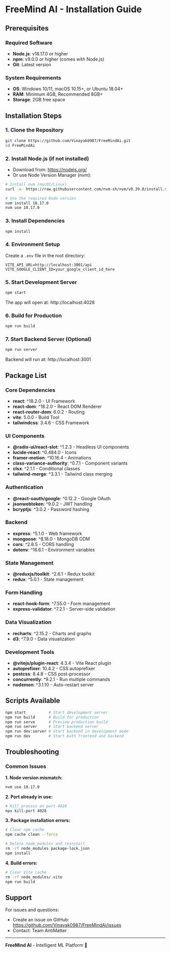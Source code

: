 # FreeMind AI - Installation Guide

## Prerequisites

### Required Software
- **Node.js**: v18.17.0 or higher
- **npm**: v9.0.0 or higher (comes with Node.js)
- **Git**: Latest version

### System Requirements
- **OS**: Windows 10/11, macOS 10.15+, or Ubuntu 18.04+
- **RAM**: Minimum 4GB, Recommended 8GB+
- **Storage**: 2GB free space

## Installation Steps

### 1. Clone the Repository
```bash
git clone https://github.com/Vinayak0987/FreeMindAi.git
cd FreeMindAi
```

### 2. Install Node.js (if not installed)
- Download from: https://nodejs.org/
- Or use Node Version Manager (nvm):
```bash
# Install nvm (macOS/Linux)
curl -o- https://raw.githubusercontent.com/nvm-sh/nvm/v0.39.0/install.sh | bash

# Use the required Node version
nvm install 18.17.0
nvm use 18.17.0
```

### 3. Install Dependencies
```bash
npm install
```

### 4. Environment Setup
Create a `.env` file in the root directory:
```env
VITE_API_URL=http://localhost:3001/api
VITE_GOOGLE_CLIENT_ID=your_google_client_id_here
```

### 5. Start Development Server
```bash
npm start
```
The app will open at: http://localhost:4028

### 6. Build for Production
```bash
npm run build
```

### 7. Start Backend Server (Optional)
```bash
npm run server
```
Backend will run at: http://localhost:3001

## Package List

### Core Dependencies
- **react**: ^18.2.0 - UI Framework
- **react-dom**: ^18.2.0 - React DOM Renderer  
- **react-router-dom**: 6.0.2 - Routing
- **vite**: 5.0.0 - Build Tool
- **tailwindcss**: 3.4.6 - CSS Framework

### UI Components
- **@radix-ui/react-slot**: ^1.2.3 - Headless UI components
- **lucide-react**: ^0.484.0 - Icons
- **framer-motion**: ^10.16.4 - Animations
- **class-variance-authority**: ^0.7.1 - Component variants
- **clsx**: ^2.1.1 - Conditional classes
- **tailwind-merge**: ^3.3.1 - Tailwind class merging

### Authentication
- **@react-oauth/google**: ^0.12.2 - Google OAuth
- **jsonwebtoken**: ^9.0.2 - JWT handling
- **bcryptjs**: ^3.0.2 - Password hashing

### Backend
- **express**: ^5.1.0 - Web framework
- **mongoose**: ^8.18.0 - MongoDB ODM  
- **cors**: ^2.8.5 - CORS handling
- **dotenv**: ^16.6.1 - Environment variables

### State Management
- **@reduxjs/toolkit**: ^2.6.1 - Redux toolkit
- **redux**: ^5.0.1 - State management

### Form Handling
- **react-hook-form**: ^7.55.0 - Form management
- **express-validator**: ^7.2.1 - Server-side validation

### Data Visualization
- **recharts**: ^2.15.2 - Charts and graphs
- **d3**: ^7.9.0 - Data visualization

### Development Tools
- **@vitejs/plugin-react**: 4.3.4 - Vite React plugin
- **autoprefixer**: 10.4.2 - CSS autoprefixer
- **postcss**: 8.4.8 - CSS post-processor
- **concurrently**: ^9.2.1 - Run multiple commands
- **nodemon**: ^3.1.10 - Auto-restart server

## Scripts Available

```bash
npm start          # Start development server
npm run build      # Build for production  
npm run serve      # Preview production build
npm run server     # Start backend server
npm run dev:server # Start backend in development mode
npm run dev        # Start both frontend and backend
```

## Troubleshooting

### Common Issues

**1. Node version mismatch:**
```bash
nvm use 18.17.0
```

**2. Port already in use:**
```bash
# Kill process on port 4028
npx kill-port 4028
```

**3. Package installation errors:**
```bash
# Clear npm cache
npm cache clean --force

# Delete node_modules and reinstall
rm -rf node_modules package-lock.json
npm install
```

**4. Build errors:**
```bash
# Clear Vite cache
rm -rf node_modules/.vite
npm run build
```

## Support

For issues and questions:
- Create an issue on GitHub: https://github.com/Vinayak0987/FreeMindAi/issues
- Contact: Team AntiMatter

---

**FreeMind AI** - Intelligent ML Platform 🧠
